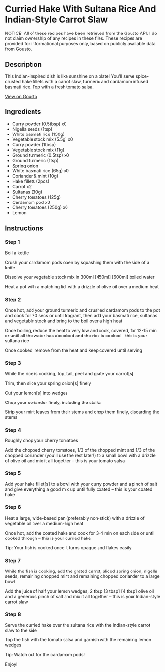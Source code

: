 # Curried Hake With Sultana Rice And Indian-Style Carrot Slaw

NOTICE: All of these recipes have been retrieved from the Gousto API. I do not claim ownership of any recipes in these files. These recipes are provided for informational purposes only, based on publicly available data from Gousto.

## Description

This Indian-inspired dish is like sunshine on a plate! You’ll serve spice-crusted hake fillets with a carrot slaw, turmeric and cardamom infused basmati rice. Top with a fresh tomato salsa.

[View on Gousto](https://www.gousto.co.uk/recipes/cookbook/curried-hake-sultana-rice-indian-style-carrot-slaw)

## Ingredients

- Curry powder (0.5tbsp) x0
- Nigella seeds (1tsp)
- White basmati rice (130g)
- Vegetable stock mix (5.5g) x0
- Curry powder (1tbsp)
- Vegetable stock mix (11g)
- Ground turmeric (0.5tsp) x0
- Ground turmeric (1tsp)
- Spring onion
- White basmati rice (65g) x0
- Coriander & mint (10g)
- Hake fillets (2pcs)
- Carrot x2
- Sultanas (30g)
- Cherry tomatoes (125g)
- Cardamom pod x3
- Cherry tomatoes (250g) x0
- Lemon

## Instructions


### Step 1

Boil a kettle

Crush your cardamom pods open by squashing them with the side of a knife

Dissolve your vegetable stock mix in 300ml <span class="text-purple">[450ml]</span><span class="text-danger"> [600ml] </span>boiled water

Heat a pot with a matching lid, with a drizzle of olive oil over a medium heat


### Step 2

Once hot, add your ground turmeric and crushed cardamom pods to the pot and cook for 20 secs or until fragrant, then add your basmati rice, sultanas and vegetable stock and bring to the boil over a high heat

Once boiling, reduce the heat to very low and cook, covered, for 12-15 min or until all the water has absorbed and the rice is cooked – this is your sultana rice

Once cooked, remove from the heat and keep covered until serving


### Step 3

While the rice is cooking, top, tail, peel and grate your carrot[s]

Trim, then slice your spring onion[s] finely

Cut your lemon[s] into wedges

Chop your coriander finely, including the stalks

Strip your mint leaves from their stems and chop them finely, discarding the stems


### Step 4

Roughly chop your cherry tomatoes

Add the chopped cherry tomatoes, 1/3 of the chopped mint and 1/3 of the chopped coriander (you'll use the rest later!) to a small bowl with a drizzle of olive oil and mix it all together – this is your tomato salsa


### Step 5

Add your hake fillet[s] to a bowl with your curry powder and a pinch of salt and give everything a good mix up until fully coated – this is your coated hake


### Step 6

Heat a large, wide-based pan (preferably non-stick) with a drizzle of vegetable oil over a medium-high heat

Once hot, add the coated hake and cook for 3-4 min on each side or until cooked through – this is your curried hake

Tip: Your fish is cooked once it turns opaque and flakes easily


### Step 7

While the fish is cooking, add the grated carrot, sliced spring onion, nigella seeds, remaining chopped mint and remaining chopped coriander to a large bowl

Add the juice of half your lemon wedges, 2 tbsp <span class="text-purple">[3 tbsp]</span> <span class="text-danger">[4 tbsp] </span>olive oil and a generous pinch of salt and mix it all together – this is your Indian-style carrot slaw

### Step 8

Serve the curried hake over the sultana rice with the Indian-style carrot slaw to the side

Top the fish with the tomato salsa and garnish with the remaining lemon wedges

Tip: Watch out for the cardamom pods!

Enjoy!

